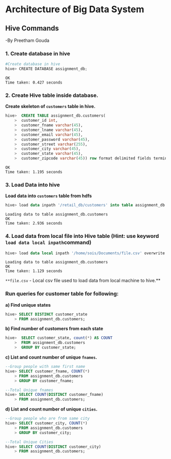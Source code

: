 
# Architecture of Big Data System


## Hive Commands

-By Preetham Gouda

    

### 1. Create database in hive

```powershell
#Create database in hive
hive> CREATE DATABASE assignment_db;
```

```
OK
Time taken: 0.427 seconds
```

### 2. Create Hive table inside database.

**Create skeleton of `customers` table in hive.**

```sql
hive>  CREATE TABLE assignment_db.customers(
    >  customer_id int,
    >  customer_fname varchar(45),
    >  customer_lname varchar(45),
    >  customer_email varchar(45),
    >  customer_password varchar(45),
    >  customer_street varchar(255),
    >  customer_city varchar(45),
    >  customer_state varchar(45),
    >  customer_zipcode varchar(45)) row format delimited fields terminated by ',' stored as textfile;
```

```
OK
Time taken: 1.195 seconds
```

### 3. Load Data into hive

**Load data into `customers` table from hdfs**

```sql
hive> load data inpath '/retail_db/customers' into table assignment_db.customers;
```

```
Loading data to table assignment_db.customers
OK
Time taken: 2.936 seconds
```

### 4. Load data from local file into Hive table (Hint: use keyword `load data local inpath`command)

```sql
hive> load data local inpath '/home/sois/Documents/file.csv' overwrite into table assignment_db.customers;
```

```
Loading data to table assignment_db.customers
OK
Time taken: 1.129 seconds
```

`**file.csv` - Local csv file used to load data from local machine to hive.**



### Run queries for customer table for following:

**a) Find unique states**

```sql
hive> SELECT DISTINCT customer_state
    > FROM assignment_db.customers;
```

**b) Find number of customers from each state**

```sql
hive>  SELECT customer_state, count(*) AS COUNT
    >  FROM assignment_db.customers
    >  GROUP BY customer_state;
```

**c) List and count number of unique `fnames`.**

```sql
--Group people with same first name
hive> SELECT customer_fname, COUNT(*) 
    > FROM assignment_db.customers
    > GROUP BY customer_fname;
```

```sql
--Total Unique fnames
hive> SELECT COUNT(DISTINCT customer_fname) 
    > FROM assignment_db.customers;
```

**d) List and count number of unique `cities`.**

```sql
--Group people who are from same city
hive> SELECT customer_city, COUNT(*) 
    > FROM assignment_db.customers
    > GROUP BY customer_city;
```

```sql
--Total Unique Cities
hive> SELECT COUNT(DISTINCT customer_city) 
    > FROM assignment_db.customers;
```
